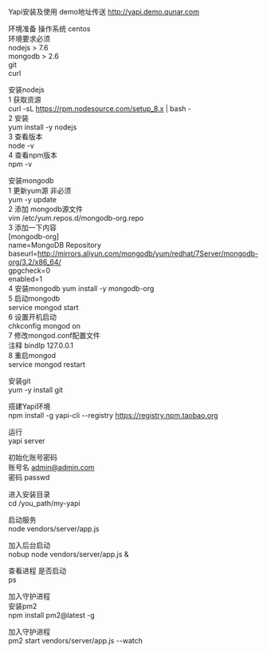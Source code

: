 Yapi安装及使用 demo地址传送  http://yapi.demo.qunar.com  



环境准备
    操作系统  centos  
    环境要求必须    
        nodejs  > 7.6  
        mongodb > 2.6  
        git   
        curl   

安装nodejs   
    1 获取资源  
        curl -sL https://rpm.nodesource.com/setup_8.x | bash -  
    2 安装  
        yum install -y nodejs  
    3 查看版本  
        node -v  
    4 查看npm版本  
        npm -v  

安装mongodb  
    1 更新yum源  非必须  
        yum -y update  
    2 添加 mongodb源文件     
        vim /etc/yum.repos.d/mongodb-org.repo    
    3 添加一下内容    
        [mongodb-org]    
        name=MongoDB Repository     
        baseurl=http://mirrors.aliyun.com/mongodb/yum/redhat/7Server/mongodb-org/3.2/x86_64/    
        gpgcheck=0      		
        enabled=1      	
4 安装mongodb	
        yum install -y mongodb-org		
5 启动mongodb   			
        service mongod start   		
6 设置开机启动  		
        chkconfig mongod on	 		
7 修改mongod.conf配置文件	   		
        注释 bindIp  127.0.0.1   	
8 重启mongod	  		
        service mongod restart		

安装git     	  		
    yum -y install git		
		
搭建Yapi环境	  	
    npm install -g yapi-cli --registry https://registry.npm.taobao.org  		
    	
运行	  	
    yapi server	  	
   	
初始化账号密码     		
    账号名  admin@admin.com       		 
    密码  passwd       		

进入安装目录     		
    cd /you_path/my-yapi       		
    		  
启动服务           		
    node vendors/server/app.js        		
   		
加入后台启动      		
    nobup node vendors/server/app.js &      
  
查看进程 是否启动    	 
    ps    
  	
  
  
加入守护进程  
安装pm2    
    npm install pm2@latest -g   
   
加入守护进程   
    pm2 start vendors/server/app.js --watch   